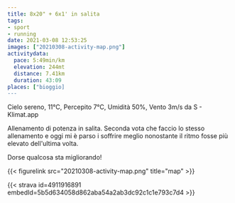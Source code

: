 ```yaml
---
title: 8x20" + 6x1' in salita
tags:
- sport
- running
date: 2021-03-08 12:53:25
images: ["20210308-activity-map.png"]
activitydata:
  pace: 5:49min/km
  elevation: 244mt
  distance: 7.41km
  duration: 43:09
places: ["bioggio]
---
```


Cielo sereno, 11°C, Percepito 7°C, Umidità 50%, Vento 3m/s da S - Klimat.app

<!--more-->

Allenamento di potenza in salita. Seconda vota che faccio lo stesso allenamento e oggi mi è parso i soffrire meglio nonostante il ritmo fosse più elevato dell'ultima volta.

Dorse qualcosa sta migliorando!

{{< figurelink src="20210308-activity-map.png" title="map" >}}


{{< strava id=4911916891 embedId=5b5d634058d862aba54a2ab3dc92c1c1e793c7d4 >}}
